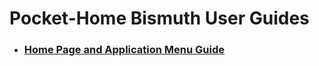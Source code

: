 # Pocket-Home Bismuth User Guides

- ### [Home Page and Application Menu Guide](./userGuide/home.md)
